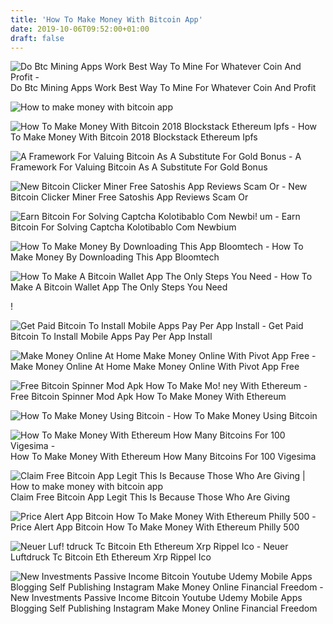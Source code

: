 ```yaml
---
title: 'How To Make Money With Bitcoin App'
date: 2019-10-06T09:52:00+01:00
draft: false
---
```


![Do Btc Mining Apps Work Best Way To Mine For Whatever Coin And Profit - ](https://updato.com/wp-content/uploads/2017/12/Do-free-bitcoin-earning-apps-for-Android-work-1-1024x571.png "Do Btc Mining Apps Work Best Way To Mine For Whatever Coin And Profit | How to make money with bitcoin app") Do Btc Mining Apps Work Best Way To Mine For Whatever Coin And Profit

![How to make money with bitcoin app](https://updato.com/wp-content/uploads/2017/12/Do-free-bitcoin-earning-apps-for-Android-work-3-1024x546.png "How to make money with bitcoin app") 

![How To Make Money With Bitcoin 2018 Blockstack Ethereum Ipfs - ](https://thumbor.forbes.com/thumbor/1280x868/smart/https://blogs-images.forbes.com/laurashin/files/2017/05/Screen-Shot-2017-05-23-at-7.32.33-AM.png "How To Make Money Wi!   th Bitcoin 2018 Blockstack Ethereum Ipfs | How to make money with bitcoin app") How To Make Money With Bitcoin 2018 Blockstack Ethereum Ipfs

![A Framework For Valuing Bitcoin As A Substitute For Gold Bonus - ](http://shoppenkochen.ch/img/f223314501845ad556007ffd8b153bc6.jpg "A Framework For Valuing Bitcoin As A Substitute For Gold Bonus | How to make money with bitcoin app") A Framework For Valuing Bitcoin As A Substitute For Gold Bonus

![New Bitcoin Clicker Miner Free Satoshis App Reviews Scam Or - ](https://www.beermoneyforum.com/attachments/5159/ "New Bitcoin Clicker Miner Free Satoshis App Reviews Scam Or | How to make money with bitcoin app") New Bitcoin Clicker Miner Free Satoshis App Reviews Scam Or

![Earn Bitcoin For Solving Captcha Kolotibablo Com Newbi!   um - ](https://d1ueyc5nx1it61.cloudfront.net/fbcc3b0516199220148.jpg "Earn Bitcoin For Solving Captcha Kolotibablo Com Newbium | How to make money with bitcoin app") Earn Bitcoin For Solving Captcha Kolotibablo Com Newbium

![How To Make Money By Downloading This App Bloomtech - ](https://2.bp.blogspot.com/-IKhpLy1ShSU/XAOOaI1P_CI/AAAAAAAAA9Y/DQv3jXklwtUp40vYvyZEF2ktvNe_nnuXQCLcBGAs/s1600/IMG_20181202_084625_782.JPG "How To Make Money By Downloading This App Bloomtech | How to make money with bitcoin app") How To Make Money By Downloading This App Bloomtech

![How To Make A Bitcoin Wallet App The Only Steps You Need - ](https://www.unifiedinfotech.net/blog/wp-content/uploads/2019/06/make-a-bitcoin-wallet-app-.png "How To Make A Bitcoin Wallet App The Only Steps You Need | How to make money with bitcoin app") How To Make A Bitcoin Wallet App The Only Steps You Need

!

![Get Paid Bitcoin To Install Mobile Apps Pay Per App Install - ](https://www.myappstaller.com/templates/images/mobtab.png "Get Paid Bitcoin To Install Mobile Apps Pay Per App Install | How to make money with bitcoin app") Get Paid Bitcoin To Install Mobile Apps Pay Per App Install

![Make Money Online At Home Make Money Online With Pivot App Free - ](https://3.bp.blogspot.com/-amyCKbdmRmU/W74boFR9izI/AAAAAAAAAEU/mnALMb92L6cZEAgYLKpzSROox2ZoQ9bqACLcBGAs/s1600/Pivot%2BApp.png "Make Money Online At Home Make Money Online With Pivot App Free | How to make money with bitcoin app") Make Money Online At Home Make Money Online With Pivot App Free

![Free Bitcoin Spinner Mod Apk How To Make Mo!   ney With Ethereum - ](https://lh3.googleusercontent.com/krTTWDjjh3D1viUPEmlzaqYcmkzOYW3S08stWfejLH3eLU2ZALnaZhjVHPbtctiBaQ "Free Bitcoin Spinner Mod Apk How To Make M!   oney With Ethereum | How to make money with bitcoin app") Free Bitcoin Spinner Mod Apk How To Make Money With Ethereum

![How To Make Money Using Bitcoin - ](https://image.slidesharecdn.com/142430603354e52f7134c41-150218183353-conversion-gate02/95/how-to-make-money-using-bitcoin-1-638.jpg?cb=1424284437 "How To Make Money Using Bitcoin | How to make money with bitcoin app") How To Make Money Using Bitcoin

![How To Make Money With Ethereum How Many Bitcoins For 100 Vigesima - ](https://i.ytimg.com/vi/U8fWTobnjRc/maxresdefault.jpg "How To Make Money With Ethereum How Many Bitcoins For 100 Vigesima | How to make money with bitcoin app") How To Make Money With Ethereum How Many Bitcoins For 100 Vigesima

![](http://wortkuss-verlag.de/img/f66f7e0c2cc524c00ad8c80bfd39b522.jpg "Claim Free Bitcoin App Legit This Is Because Those Who Are Giving | How to make money with bitcoin app") Claim Free Bitcoin App Legit This Is Because Those Who Are Giving

![Price Alert App Bitcoin How To Make Money With Ethereum Philly 500 - ](https://i2.wp.com/buynhodl.com/wp-content/uploads/2017/08/coinbase-price-alerts.jpg?resize\u003d169,300\u0026ssl\u003d1 "Price Alert App Bitcoin How To Make Money With Ethereum Philly 500 | How to make money with bitcoin app") Price Alert App Bitcoin How To Make Money With Ethereum Philly 500

![Neuer Luf!   tdruck Tc Bitcoin Eth Ethereum Xrp Rippel Ico - ](https://i0.wp.com/www.ethereumkaufen.ch/wp-content/uploads/2018/02/neuer-luftdrucktc-bitcoin-eth-ethereum-xrp-rippel-ico-preico-airdrop-affiliate-referral-earn-money-vc-eventcapital-event-cash-ltc-gold-invest-ro.jpg "Neuer Luftdruc!   k Tc Bitcoin Eth Ethereum Xrp Rippel Ico | How to make money with bitcoin app") Neuer Luftdruck Tc Bitcoin Eth Ethereum Xrp Rippel Ico

![New Investments Passive Income Bitcoin Youtube Udemy Mobile Apps Blogging Self Publishing Instagram Make Money Online Financial Freedom - ](https://images-na.ssl-images-amazon.com/images/I/519fYEudWLL.jpg "New Investments Passive Income Bitcoin Youtube Udemy Mobile Apps Blogging Self Publishing Instagram Make Money Online Financial Freedom | How to make money with bitcoin app") New Investments Passive Income Bitcoin Youtube Udemy Mobile Apps Blogging Self Publishing Instagram Make Money Online Financial Freedom
